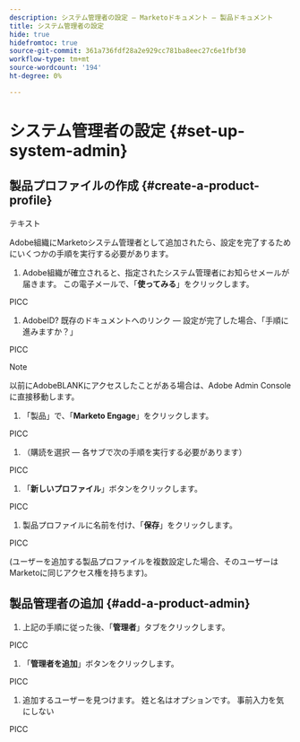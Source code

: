 ```yaml
---
description: システム管理者の設定 — Marketoドキュメント — 製品ドキュメント
title: システム管理者の設定
hide: true
hidefromtoc: true
source-git-commit: 361a736fdf28a2e929cc781ba8eec27c6e1fbf30
workflow-type: tm+mt
source-wordcount: '194'
ht-degree: 0%

---
```


# システム管理者の設定 {#set-up-system-admin}

## 製品プロファイルの作成 {#create-a-product-profile}

テキスト

Adobe組織にMarketoシステム管理者として追加されたら、設定を完了するためにいくつかの手順を実行する必要があります。

1. Adobe組織が確立されると、指定されたシステム管理者にお知らせメールが届きます。 この電子メールで、「**使ってみる**」をクリックします。

PICC

1. AdobeID? 既存のドキュメントへのリンク — 設定が完了した場合、「手順に進みますか？」

PICC

>[!NOTE]
>
>以前にAdobeBLANKにアクセスしたことがある場合は、Adobe Admin Consoleに直接移動します。

1. 「製品」で、「**Marketo Engage**」をクリックします。

PICC

1. （購読を選択 — 各サブで次の手順を実行する必要があります）

PICC

1. 「**新しいプロファイル**」ボタンをクリックします。

PICC

1. 製品プロファイルに名前を付け、「**保存**」をクリックします。

PICC

(ユーザーを追加する製品プロファイルを複数設定した場合、そのユーザーはMarketoに同じアクセス権を持ちます)。

## 製品管理者の追加 {#add-a-product-admin}

1. 上記の手順に従った後、「**管理者**」タブをクリックします。

PICC

1. 「**管理者を追加**」ボタンをクリックします。

PICC

1. 追加するユーザーを見つけます。 姓と名はオプションです。 事前入力を気にしない

PICC